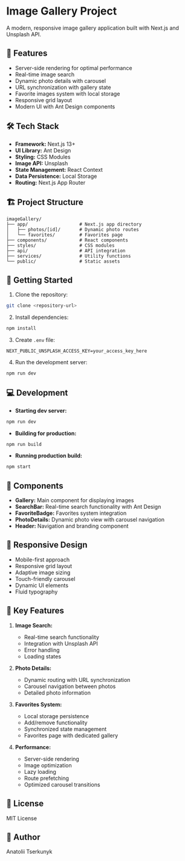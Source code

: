 # Image Gallery Project

A modern, responsive image gallery application built with Next.js and Unsplash API.

## 🚀 Features

- Server-side rendering for optimal performance
- Real-time image search
- Dynamic photo details with carousel
- URL synchronization with gallery state
- Favorite images system with local storage
- Responsive grid layout
- Modern UI with Ant Design components

## 🛠 Tech Stack

- **Framework:** Next.js 13+
- **UI Library:** Ant Design
- **Styling:** CSS Modules
- **Image API:** Unsplash
- **State Management:** React Context
- **Data Persistence:** Local Storage
- **Routing:** Next.js App Router

## 🏗 Project Structure

```plaintext
imageGallery/
├── app/                   # Next.js app directory
│   ├── photos/[id]/       # Dynamic photo routes
│   └── favorites/         # Favorites page
├── components/            # React components
├── styles/                # CSS modules
├── api/                   # API integration
├── services/              # Utility functions
└── public/                # Static assets
```

## 🚦 Getting Started

1. Clone the repository:

```bash
git clone <repository-url>
```

2. Install dependencies:

```bash
npm install
```

3. Create `.env` file:

```env
NEXT_PUBLIC_UNSPLASH_ACCESS_KEY=your_access_key_here
```

4. Run the development server:

```bash
npm run dev
```

## 💻 Development

- **Starting dev server:**

```bash
npm run dev
```

- **Building for production:**

```bash
npm run build
```

- **Running production build:**

```bash
npm start
```

## 🎨 Components

- **Gallery:** Main component for displaying images
- **SearchBar:** Real-time search functionality with Ant Design
- **FavoriteBadge:** Favorites system integration
- **PhotoDetails:** Dynamic photo view with carousel navigation
- **Header:** Navigation and branding component

## 📱 Responsive Design

- Mobile-first approach
- Responsive grid layout
- Adaptive image sizing
- Touch-friendly carousel
- Dynamic UI elements
- Fluid typography

## 🔑 Key Features

1. **Image Search:**

   - Real-time search functionality
   - Integration with Unsplash API
   - Error handling
   - Loading states

2. **Photo Details:**

   - Dynamic routing with URL synchronization
   - Carousel navigation between photos
   - Detailed photo information

3. **Favorites System:**

   - Local storage persistence
   - Add/remove functionality
   - Synchronized state management
   - Favorites page with dedicated gallery

4. **Performance:**
   - Server-side rendering
   - Image optimization
   - Lazy loading
   - Route prefetching
   - Optimized carousel transitions

## 📄 License

MIT License

## 👤 Author

Anatolii Tserkunyk
